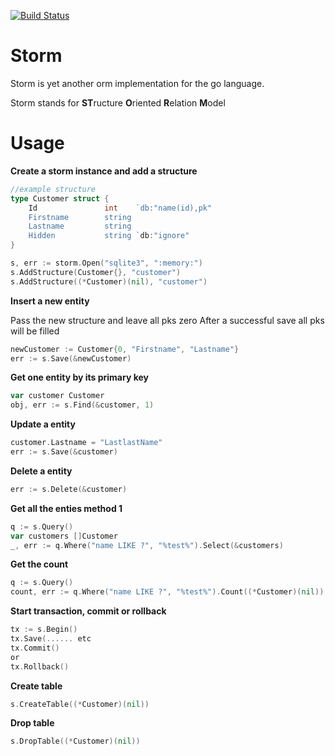 [![Build Status](https://travis-ci.org/mbict/storm.png?branch=master)](https://travis-ci.org/mbict/storm)

Storm 
=====

Storm is yet another orm implementation for the go language.

Storm stands for **ST**ructure **O**riented **R**elation **M**odel

Usage
=====

**Create a storm instance and add a structure**
```GO
//example structure
type Customer struct {
	Id               int    `db:"name(id),pk"
	Firstname	     string 
	Lastname	     string
	Hidden           string `db:"ignore"
}

s, err := storm.Open("sqlite3", ":memory:")
s.AddStructure(Customer{}, "customer")
s.AddStructure((*Customer)(nil), "customer")
```

**Insert a new entity**

Pass the new structure and leave all pks zero
After a successful save all pks will be filled
```GO
newCustomer := Customer{0, "Firstname", "Lastname"}
err := s.Save(&newCustomer)
```

**Get one entity by its primary key**
```GO
var customer Customer
obj, err := s.Find(&customer, 1)
```

**Update a entity**
```GO
customer.Lastname = "LastlastName"
err := s.Save(&customer)
```

**Delete a entity**
```GO
err := s.Delete(&customer)
```

**Get all the enties method 1**
```GO
q := s.Query()
var customers []Customer
_, err := q.Where("name LIKE ?", "%test%").Select(&customers)
```



**Get the count**
```GO
q := s.Query()
count, err := q.Where("name LIKE ?", "%test%").Count((*Customer)(nil))
```


**Start transaction, commit or rollback**
```GO
tx := s.Begin()
tx.Save(...... etc
tx.Commit()
or
tx.Rollback()
```


**Create table**
```GO
s.CreateTable((*Customer)(nil))
```


**Drop table**
```GO
s.DropTable((*Customer)(nil))
```
